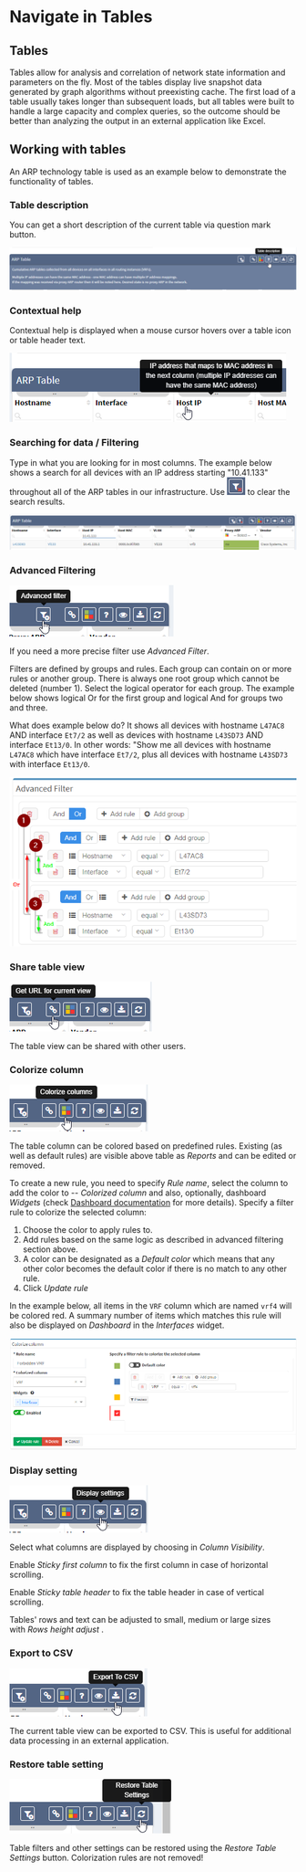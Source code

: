 # Navigate in Tables

## Tables

Tables allow for analysis and correlation of network state information
and parameters on the fly. Most of the tables display live snapshot data
generated by graph algorithms without preexisting cache. The first load
of a table usually takes longer than subsequent loads, but all tables
were built to handle a large capacity and complex queries, so the
outcome should be better than analyzing the output in an external
application like Excel.

## Working with tables

An ARP technology table is used as an example below to demonstrate the
functionality of tables.

### Table description

You can get a short description of the current table via question mark button.

![Table description](table_description.png)

### Contextual help

Contextual help is displayed when a mouse cursor hovers over a table
icon or table header text.

![Table on hover](table_onhover.png)

### Searching for data / Filtering

Type in what you are looking for in most columns. The example below shows a
search for all devices with an IP address starting "10.41.133" throughout all
of the ARP tables in our infrastructure. Use ![clear filter](known_issues/IP_Fabric/filter_clear_btn.png) to clear the search results.

![Table filter](table_filter.png)

### Advanced Filtering

![Table advanced filter](table_advanced_filter.png)

If you need a more precise filter use *Advanced Filter*.

Filters are defined by groups and rules. Each group can contain on or
more rules or another group. There is always one root group which cannot
be deleted (number 1). Select the logical operator for each group. The
example below shows logical Or for the first group and logical And for
groups two and three.

What does example below do? It shows all devices with hostname `L47AC8`
AND interface `Et7/2` as well as devices with hostname `L43SD73` AND
interface `Et13/0`. In other words: "Show me all devices with hostname `L47AC8` which have
interface `Et7/2`, plus all devices with hostname `L43SD73` with interface
`Et13/0`.

![Filtering rules](table_filter_rules.png)

### Share table view

![Sharing table](table_share.png)

The table view can be shared with other users.

### Colorize column

![Colorize column](table_colorize.png)

The table column can be colored based on predefined rules. Existing (as
well as default rules) are visible above table as *Reports* and can
be edited or removed.

To create a new rule, you need to specify _Rule name_, select the column to add
the color to -- _Colorized column_ and also, optionally, dashboard _Widgets_
(check [Dashboard documentation](../IP_Fabric_GUI/dashboard.md) for more
details). Specify a filter rule to colorize the selected column:

1. Choose the color to apply rules to.
2. Add rules based on the same logic as described in advanced filtering section
   above.
3. A color can be designated as a _Default color_ which means that
   any other color becomes the default color if there is no match
   to any other rule.
4. Click _Update rule_

In the example below, all items in the `VRF` column which are named
`vrf4` will be colored red. A summary number of items which matches
this rule will also be displayed on _Dashboard_ in
the *Interfaces* widget.

![Colorization rules](table_colorize_rules.png)

### Display setting

![Display settings](table_display_settings.png)

Select what columns are displayed by choosing in _Column
Visibility_.

Enable _Sticky first column_ to fix the first column in case of
horizontal scrolling.

Enable *Sticky table header* to fix the table header in case of
vertical scrolling.

Tables' rows and text can be adjusted to small, medium or large sizes
with *Rows height adjust* .

### Export to CSV

![CSV Export](table_csv.png)

The current table view can be exported to CSV. This is useful for
additional data processing in an external application.

### Restore table setting

![Restore settings](table_restore.png)

Table filters and other settings can be restored using the *Restore
Table Settings* button. Colorization rules are not removed!
